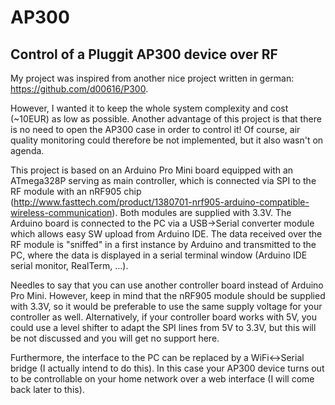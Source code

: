 AP300
=====
Control of a Pluggit AP300 device over RF
-----------------------------------------------
My project was inspired from another nice project written in german: https://github.com/d00616/P300.

However, I wanted it to keep the whole system complexity and cost (~10EUR) as low as possible.
Another advantage of this project is that there is no need to open the AP300 case in order to control it! Of course, air quality monitoring could therefore be not implemented, but it also wasn't on agenda.

This project is based on an Arduino Pro Mini board equipped with an ATmega328P serving as main controller, which is connected via SPI to the RF module with an nRF905 chip (http://www.fasttech.com/product/1380701-nrf905-arduino-compatible-wireless-communication).
Both modules are supplied with 3.3V.
The Arduino board is connected to the PC via a USB->Serial converter module which allows easy SW upload from Arduino IDE.
The data received over the RF module is "sniffed" in a first instance by Arduino and transmitted to the PC, where the data is displayed in a serial terminal window (Arduino IDE serial monitor, RealTerm, ...).

Needles to say that you can use another controller board instead of Arduino Pro Mini.
However, keep in mind that the nRF905 module should be supplied with 3.3V, so it would be preferable to use the same supply voltage for your controller as well. Alternatively, if your controller board works with 5V, you could use a level shifter to adapt the SPI lines from 5V to 3.3V, but this will be not discussed and you will get no support here.

Furthermore, the interface to the PC can be replaced by a WiFi<->Serial bridge (I actually intend to do this). In this case your AP300 device turns out to be controllable on your home network over a web interface (I will come back later to this).
